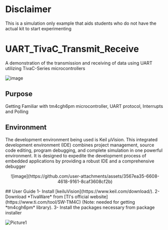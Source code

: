# Disclaimer
This is a simulation only example that aids students who do not have the actual kit to start experimenting

# UART_TivaC_Transmit_Receive
A demonstration of the transmission and receiving of data using UART utilizing TivaC-Series microcontrollers

![image](https://github.com/user-attachments/assets/ad0e44ea-653b-4699-9151-5dfe16aaf046)


## Purpose
Getting Familiar with tm4cgh6pm microcontroller, UART protocol, Interrupts and Polling

## Environment
The development environment being used is Keil µVision. This integrated development environment (IDE) combines project management, source code editing, program debugging, and complete simulation in one powerful environment. It is designed to expedite the development process of embedded applications by providing a robust IDE and a comprehensive debugger
<p align="center">
![image](https://github.com/user-attachments/assets/3567ea35-6608-4618-9161-8caf3608cf2b)
</p>
## User Guide
1- Install [keiluVision](https://www.keil.com/download/).
2- Download *TivaWare* from [TI's official website](https://www.ti.com/tool/SW-TM4C) (Note: needed for getting *tm4cgh6pm* library).
3- Install the packages necessary from package installer

![Picture1](https://github.com/user-attachments/assets/f0e9420b-c3f2-4860-b362-fab1168d3bad)


